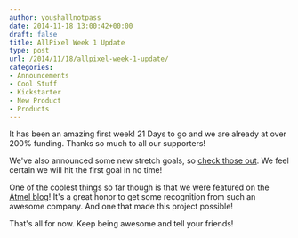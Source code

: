 ```yaml
---
author: youshallnotpass
date: 2014-11-18 13:00:42+00:00
draft: false
title: AllPixel Week 1 Update
type: post
url: /2014/11/18/allpixel-week-1-update/
categories:
- Announcements
- Cool Stuff
- Kickstarter
- New Product
- Products
---
```


It has been an amazing first week! 21 Days to go and we are already at over 200% funding. Thanks so much to all our supporters!

We've also announced some new stretch goals, so [check those out](https://www.kickstarter.com/projects/1101128588/allpixel-usb-interface-for-all-your-led-needs/posts/1049057). We feel certain we will hit the first goal in no time!

One of the coolest things so far though is that we were featured on the [Atmel blog](http://atmelcorporation.wordpress.com/2014/11/17/allpixel-is-like-a-video-card-for-led-strips/)! It's a great honor to get some recognition from such an awesome company. And one that made this project possible!

That's all for now. Keep being awesome and tell your friends!
